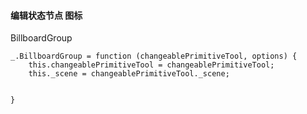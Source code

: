 #### 编辑状态节点 图标

BillboardGroup

```
_.BillboardGroup = function (changeablePrimitiveTool, options) {
    this.changeablePrimitiveTool = changeablePrimitiveTool;
    this._scene = changeablePrimitiveTool._scene;
    
    
}
```



